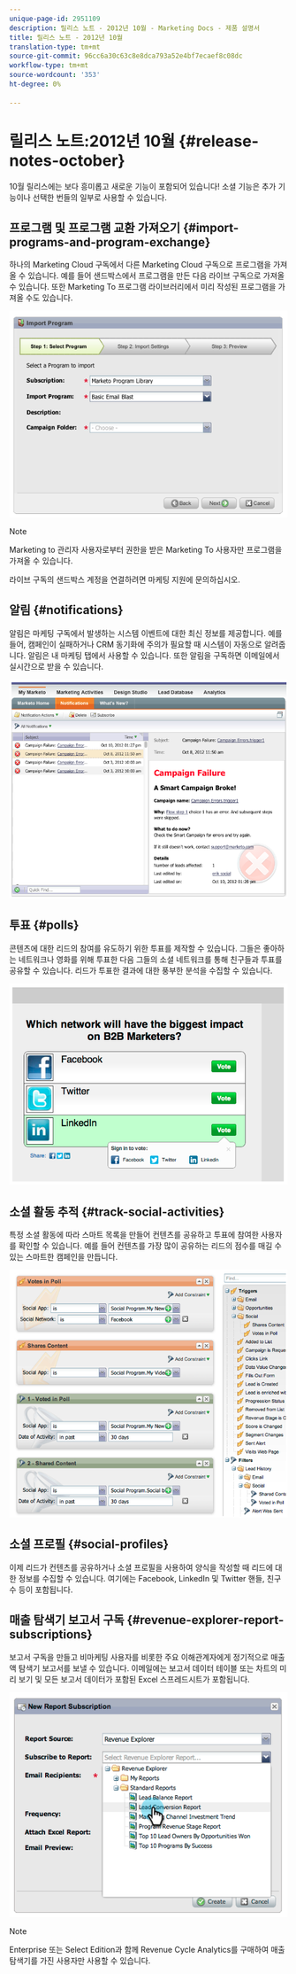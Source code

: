```yaml
---
unique-page-id: 2951109
description: 릴리스 노트 - 2012년 10월 - Marketing Docs - 제품 설명서
title: 릴리스 노트 - 2012년 10월
translation-type: tm+mt
source-git-commit: 96cc6a30c63c8e8dca793a52e4bf7ecaef8c08dc
workflow-type: tm+mt
source-wordcount: '353'
ht-degree: 0%

---
```



# 릴리스 노트:2012년 10월 {#release-notes-october}

10월 릴리스에는 보다 흥미롭고 새로운 기능이 포함되어 있습니다! 소셜 기능은 추가 기능이나 선택한 번들의 일부로 사용할 수 있습니다.

## 프로그램 및 프로그램 교환 가져오기 {#import-programs-and-program-exchange}

하나의 Marketing Cloud 구독에서 다른 Marketing Cloud 구독으로 프로그램을 가져올 수 있습니다. 예를 들어 샌드박스에서 프로그램을 만든 다음 라이브 구독으로 가져올 수 있습니다. 또한 Marketing To 프로그램 라이브러리에서 미리 작성된 프로그램을 가져올 수도 있습니다.

![](assets/image2014-9-23-10-3a46-3a42.png)

>[!NOTE]
>
>Marketing to 관리자 사용자로부터 권한을 받은 Marketing To 사용자만 프로그램을 가져올 수 있습니다.
>
>라이브 구독의 샌드박스 계정을 연결하려면 마케팅 지원에 문의하십시오.

## 알림 {#notifications}

알림은 마케팅 구독에서 발생하는 시스템 이벤트에 대한 최신 정보를 제공합니다. 예를 들어, 캠페인이 실패하거나 CRM 동기화에 주의가 필요할 때 시스템이 자동으로 알려줍니다. 알림은 내 마케팅 탭에서 사용할 수 있습니다. 또한 알림을 구독하면 이메일에서 실시간으로 받을 수 있습니다.

![](assets/image2014-9-23-10-3a46-3a53.png)

## 투표 {#polls}

콘텐츠에 대한 리드의 참여를 유도하기 위한 투표를 제작할 수 있습니다. 그들은 좋아하는 네트워크나 영화를 위해 투표한 다음 그들의 소셜 네트워크를 통해 친구들과 투표를 공유할 수 있습니다. 리드가 투표한 결과에 대한 풍부한 분석을 수집할 수 있습니다.

![](assets/image2014-9-23-10-3a47-3a6.png)

## 소셜 활동 추적 {#track-social-activities}

특정 소셜 활동에 따라 스마트 목록을 만들어 컨텐츠를 공유하고 투표에 참여한 사용자를 확인할 수 있습니다. 예를 들어 컨텐츠를 가장 많이 공유하는 리드의 점수를 매길 수 있는 스마트한 캠페인을 만듭니다.

![](assets/image2014-9-23-10-3a47-3a20.png)

## 소셜 프로필 {#social-profiles}

이제 리드가 컨텐츠를 공유하거나 소셜 프로필을 사용하여 양식을 작성할 때 리드에 대한 정보를 수집할 수 있습니다. 여기에는 Facebook, LinkedIn 및 Twitter 핸들, 친구 수 등이 포함됩니다.

## 매출 탐색기 보고서 구독 {#revenue-explorer-report-subscriptions}

보고서 구독을 만들고 비마케팅 사용자를 비롯한 주요 이해관계자에게 정기적으로 매출액 탐색기 보고서를 보낼 수 있습니다. 이메일에는 보고서 데이터 테이블 또는 차트의 미리 보기 및 모든 보고서 데이터가 포함된 Excel 스프레드시트가 포함됩니다.

![](assets/image2014-9-23-10-3a47-3a33.png)

>[!NOTE]
>
>Enterprise 또는 Select Edition과 함께 Revenue Cycle Analytics를 구매하여 매출 탐색기를 가진 사용자만 사용할 수 있습니다.

